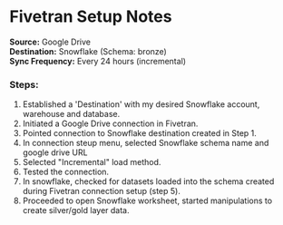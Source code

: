 # Fivetran Setup Notes

**Source:** Google Drive  
**Destination:** Snowflake (Schema: bronze)  
**Sync Frequency:** Every 24 hours (incremental)  

### Steps:
1. Established a 'Destination' with my desired Snowflake account, warehouse and database.
2. Initiated a Google Drive connection in Fivetran.
3. Pointed connection to Snowflake destination created in Step 1.
5. In connection steup menu, selected Snowflake schema name and google drive URL
6. Selected "Incremental" load method.
7. Tested the connection. 
8. In snowflake, checked for datasets loaded into the schema created during Fivetran connection setup (step 5).
9. Proceeded to open Snowflake worksheet, started manipulations to create silver/gold layer data.

